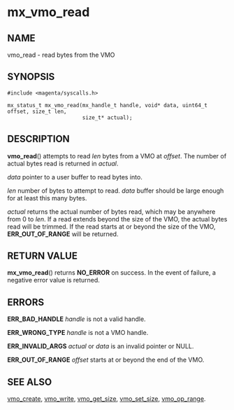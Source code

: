 # mx_vmo_read

## NAME

vmo_read - read bytes from the VMO

## SYNOPSIS

```
#include <magenta/syscalls.h>

mx_status_t mx_vmo_read(mx_handle_t handle, void* data, uint64_t offset, size_t len,
                        size_t* actual);

```

## DESCRIPTION

**vmo_read**() attempts to read *len* bytes from a VMO at *offset*. The number of actual
bytes read is returned in *actual*.

*data* pointer to a user buffer to read bytes into.

*len* number of bytes to attempt to read. *data* buffer should be large enough for at least this
many bytes.

*actual* returns the actual number of bytes read, which may be anywhere from 0 to *len*. If
a read extends beyond the size of the VMO, the actual bytes read will be trimmed. If the
read starts at or beyond the size of the VMO, **ERR_OUT_OF_RANGE** will be returned.

## RETURN VALUE

**mx_vmo_read**() returns **NO_ERROR** on success. In the event of failure, a negative error
value is returned.

## ERRORS

**ERR_BAD_HANDLE**  *handle* is not a valid handle.

**ERR_WRONG_TYPE**  *handle* is not a VMO handle.

**ERR_INVALID_ARGS**  *actual* or *data* is an invalid pointer or NULL.

**ERR_OUT_OF_RANGE**  *offset* starts at or beyond the end of the VMO.

## SEE ALSO

[vmo_create](vmo_create.md),
[vmo_write](vmo_write.md),
[vmo_get_size](vmo_get_size.md),
[vmo_set_size](vmo_set_size.md),
[vmo_op_range](vmo_op_range.md).

